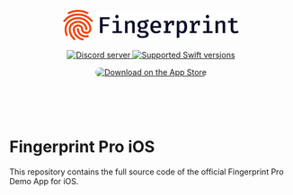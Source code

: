 <p align="center">
  <a href="https://fingerprint.com">
    <picture>
      <source media="(prefers-color-scheme: dark)" srcset="resources/logo_light.svg" />
      <source media="(prefers-color-scheme: light)" srcset="resources/logo_dark.svg" />
      <img src="resources/logo_dark.svg" alt="Fingerprint" width="312px" />
    </picture>
  </a>
</p>
<p align="center">
  <a href="https://discord.gg/39EpE2neBg">
    <img src="https://img.shields.io/discord/852099967190433792?style=logo&label=Discord&logo=Discord&logoColor=white" alt="Discord server">
  </a>
  <a href="https://www.swift.org/download/">
    <img src="https://img.shields.io/badge/Swift-5.9-red" alt="Supported Swift versions">
  </a>
</p>
<p align="center">
  <a href="https://apps.apple.com/us/app/fingerprint-pro/id1644105278?itsct=apps_box_badge&amp;itscg=30200" style="display: inline-block; overflow: hidden; border-radius: 13px; width: 250px; height: 83px;"><img src="https://tools.applemediaservices.com/api/badges/download-on-the-app-store/black/en-us?size=250x83&amp;releaseDate=1663113600" alt="Download on the App Store" style="border-radius: 13px; width: 250px; height: 83px;">
  </a>
</p>

# Fingerprint Pro iOS

This repository contains the full source code of the official Fingerprint Pro Demo App for iOS.

